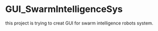 # GUI_SwarmIntelligenceSys
this project is trying to creat GUI for swarm intelligence robots system.

